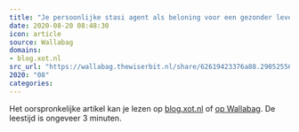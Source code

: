 ```yaml
---
title: "Je persoonlijke stasi agent als beloning voor een gezonder leven?"
date: 2020-08-20 08:48:30
icon: article
source: Wallabag
domains:
- blog.xot.nl
src_url: "https://wallabag.thewiserbit.nl/share/62619423376a88.29052556"
2020: "08"
categories:
---
```

Het oorspronkelijke artikel kan je lezen op [blog.xot.nl](https://blog.xot.nl/2020/01/06/je-persoonlijke-stasi-agent-als-beloning-voor-een-gezonder-leven/) of [op Wallabag](https://wallabag.thewiserbit.nl/share/62619423376a88.29052556). De leestijd is ongeveer 3 minuten.
